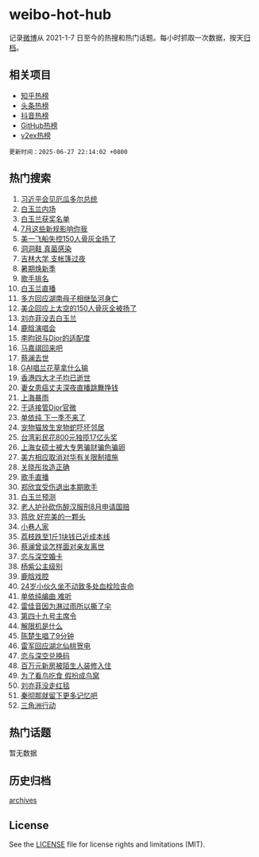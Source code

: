 # weibo-hot-hub

记录[微博](https://www.weibo.com)从 2021-1-7 日至今的热搜和热门话题。每小时抓取一次数据，按天[归档](archives)。

## 相关项目

- [知乎热榜](https://github.com/lonnyzhang423/zhihu-hot-hub)
- [头条热榜](https://github.com/lonnyzhang423/toutiao-hot-hub)
- [抖音热榜](https://github.com/lonnyzhang423/douyin-hot-hub)
- [GitHub热榜](https://github.com/lonnyzhang423/github-hot-hub)
- [v2ex热榜](https://github.com/lonnyzhang423/v2ex-hot-hub)


`更新时间：2025-06-27 22:14:02 +0800`

## 热门搜索

1. [习近平会见厄瓜多尔总统](https://m.weibo.cn/search?containerid=100103type%3D1%26t%3D10%26q%3D%23%E4%B9%A0%E8%BF%91%E5%B9%B3%E4%BC%9A%E8%A7%81%E5%8E%84%E7%93%9C%E5%A4%9A%E5%B0%94%E6%80%BB%E7%BB%9F%23&stream_entry_id=51&isnewpage=1&extparam=seat%3D1%26filter_type%3Drealtimehot%26stream_entry_id%3D51%26q%3D%2523%25E4%25B9%25A0%25E8%25BF%2591%25E5%25B9%25B3%25E4%25BC%259A%25E8%25A7%2581%25E5%258E%2584%25E7%2593%259C%25E5%25A4%259A%25E5%25B0%2594%25E6%2580%25BB%25E7%25BB%259F%2523%26dgr%3D0%26cate%3D10103%26c_type%3D51%26pos%3D0%26display_time%3D1751033640%26pre_seqid%3D175103364096501602050156)
1. [白玉兰内场](https://m.weibo.cn/search?containerid=100103type%3D1%26t%3D10%26q%3D%E7%99%BD%E7%8E%89%E5%85%B0%E5%86%85%E5%9C%BA&stream_entry_id=31&isnewpage=1&extparam=seat%3D1%26stream_entry_id%3D31%26pos%3D0%26dgr%3D0%26filter_type%3Drealtimehot%26band_rank%3D1%26c_type%3D31%26q%3D%25E7%2599%25BD%25E7%258E%2589%25E5%2585%25B0%25E5%2586%2585%25E5%259C%25BA%26flag%3D4%26lcate%3D5001%26realpos%3D1%26cate%3D5001%26display_time%3D1751033640%26pre_seqid%3D175103364096501602050156)
1. [白玉兰获奖名单](https://m.weibo.cn/search?containerid=100103type%3D1%26t%3D10%26q%3D%E7%99%BD%E7%8E%89%E5%85%B0%E8%8E%B7%E5%A5%96%E5%90%8D%E5%8D%95&stream_entry_id=31&isnewpage=1&extparam=seat%3D1%26stream_entry_id%3D31%26pos%3D1%26dgr%3D0%26filter_type%3Drealtimehot%26band_rank%3D2%26c_type%3D31%26q%3D%25E7%2599%25BD%25E7%258E%2589%25E5%2585%25B0%25E8%258E%25B7%25E5%25A5%2596%25E5%2590%258D%25E5%258D%2595%26flag%3D1%26lcate%3D5001%26realpos%3D2%26cate%3D5001%26display_time%3D1751033640%26pre_seqid%3D175103364096501602050156)
1. [7月这些新规影响你我](https://m.weibo.cn/search?containerid=100103type%3D1%26t%3D10%26q%3D%237%E6%9C%88%E8%BF%99%E4%BA%9B%E6%96%B0%E8%A7%84%E5%BD%B1%E5%93%8D%E4%BD%A0%E6%88%91%23&stream_entry_id=31&isnewpage=1&extparam=seat%3D1%26stream_entry_id%3D31%26pos%3D2%26dgr%3D0%26filter_type%3Drealtimehot%26band_rank%3D3%26c_type%3D31%26q%3D%25237%25E6%259C%2588%25E8%25BF%2599%25E4%25BA%259B%25E6%2596%25B0%25E8%25A7%2584%25E5%25BD%25B1%25E5%2593%258D%25E4%25BD%25A0%25E6%2588%2591%2523%26flag%3D1%26lcate%3D5001%26realpos%3D3%26cate%3D5001%26display_time%3D1751033640%26pre_seqid%3D175103364096501602050156)
1. [美一飞船失控150人骨灰全扬了](https://m.weibo.cn/search?containerid=100103type%3D1%26t%3D10%26q%3D%23%E7%BE%8E%E4%B8%80%E9%A3%9E%E8%88%B9%E5%A4%B1%E6%8E%A7150%E4%BA%BA%E9%AA%A8%E7%81%B0%E5%85%A8%E6%89%AC%E4%BA%86%23&stream_entry_id=31&isnewpage=1&extparam=seat%3D1%26stream_entry_id%3D31%26pos%3D3%26dgr%3D0%26filter_type%3Drealtimehot%26band_rank%3D4%26c_type%3D31%26q%3D%2523%25E7%25BE%258E%25E4%25B8%2580%25E9%25A3%259E%25E8%2588%25B9%25E5%25A4%25B1%25E6%258E%25A7150%25E4%25BA%25BA%25E9%25AA%25A8%25E7%2581%25B0%25E5%2585%25A8%25E6%2589%25AC%25E4%25BA%2586%2523%26flag%3D1%26lcate%3D5001%26realpos%3D4%26cate%3D5001%26display_time%3D1751033640%26pre_seqid%3D175103364096501602050156)
1. [洞洞鞋 真菌感染](https://m.weibo.cn/search?containerid=100103type%3D1%26t%3D10%26q%3D%E6%B4%9E%E6%B4%9E%E9%9E%8B+%E7%9C%9F%E8%8F%8C%E6%84%9F%E6%9F%93&stream_entry_id=31&isnewpage=1&extparam=seat%3D1%26stream_entry_id%3D31%26pos%3D4%26dgr%3D0%26filter_type%3Drealtimehot%26band_rank%3D5%26c_type%3D31%26q%3D%25E6%25B4%259E%25E6%25B4%259E%25E9%259E%258B%2520%25E7%259C%259F%25E8%258F%258C%25E6%2584%259F%25E6%259F%2593%26flag%3D2%26lcate%3D5001%26realpos%3D5%26cate%3D5001%26display_time%3D1751033640%26pre_seqid%3D175103364096501602050156)
1. [吉林大学 支帐篷过夜](https://m.weibo.cn/search?containerid=100103type%3D1%26t%3D10%26q%3D%E5%90%89%E6%9E%97%E5%A4%A7%E5%AD%A6+%E6%94%AF%E5%B8%90%E7%AF%B7%E8%BF%87%E5%A4%9C&stream_entry_id=31&isnewpage=1&extparam=seat%3D1%26stream_entry_id%3D31%26pos%3D5%26dgr%3D0%26filter_type%3Drealtimehot%26band_rank%3D6%26c_type%3D31%26q%3D%25E5%2590%2589%25E6%259E%2597%25E5%25A4%25A7%25E5%25AD%25A6%2520%25E6%2594%25AF%25E5%25B8%2590%25E7%25AF%25B7%25E8%25BF%2587%25E5%25A4%259C%26flag%3D1%26lcate%3D5001%26realpos%3D6%26cate%3D5001%26display_time%3D1751033640%26pre_seqid%3D175103364096501602050156)
1. [暑期焕新季](https://m.weibo.cn/search?containerid=100103type%3D1%26t%3D10%26q%3D%23%E6%9A%91%E6%9C%9F%E7%84%95%E6%96%B0%E5%AD%A3%23&stream_entry_id=31&isnewpage=1&extparam=seat%3D1%26stream_entry_id%3D31%26pos%3D6%26dgr%3D0%26filter_type%3Drealtimehot%26band_rank%3D7%26c_type%3D31%26cate%3D5001%26adid%3D292030%26is_ad_pos%3D1%26lcate%3D5001%26q%3D%2523%25E6%259A%2591%25E6%259C%259F%25E7%2584%2595%25E6%2596%25B0%25E5%25AD%25A3%2523%26display_time%3D1751033640%26pre_seqid%3D175103364096501602050156)
1. [歌手排名](https://m.weibo.cn/search?containerid=100103type%3D1%26t%3D10%26q%3D%E6%AD%8C%E6%89%8B%E6%8E%92%E5%90%8D&stream_entry_id=31&isnewpage=1&extparam=seat%3D1%26stream_entry_id%3D31%26pos%3D7%26dgr%3D0%26filter_type%3Drealtimehot%26band_rank%3D7%26c_type%3D31%26q%3D%25E6%25AD%258C%25E6%2589%258B%25E6%258E%2592%25E5%2590%258D%26flag%3D1%26lcate%3D5001%26realpos%3D7%26cate%3D5001%26display_time%3D1751033640%26pre_seqid%3D175103364096501602050156)
1. [白玉兰直播](https://m.weibo.cn/search?containerid=100103type%3D1%26t%3D10%26q%3D%23%E7%99%BD%E7%8E%89%E5%85%B0%E7%9B%B4%E6%92%AD%23&stream_entry_id=31&isnewpage=1&extparam=seat%3D1%26stream_entry_id%3D31%26pos%3D8%26dgr%3D0%26filter_type%3Drealtimehot%26band_rank%3D8%26c_type%3D31%26q%3D%2523%25E7%2599%25BD%25E7%258E%2589%25E5%2585%25B0%25E7%259B%25B4%25E6%2592%25AD%2523%26flag%3D2%26lcate%3D5001%26realpos%3D8%26cate%3D5001%26display_time%3D1751033640%26pre_seqid%3D175103364096501602050156)
1. [多方回应湖南母子相继坠河身亡](https://m.weibo.cn/search?containerid=100103type%3D1%26t%3D10%26q%3D%23%E5%A4%9A%E6%96%B9%E5%9B%9E%E5%BA%94%E6%B9%96%E5%8D%97%E6%AF%8D%E5%AD%90%E7%9B%B8%E7%BB%A7%E5%9D%A0%E6%B2%B3%E8%BA%AB%E4%BA%A1%23&stream_entry_id=31&isnewpage=1&extparam=seat%3D1%26stream_entry_id%3D31%26pos%3D9%26dgr%3D0%26filter_type%3Drealtimehot%26band_rank%3D9%26c_type%3D31%26q%3D%2523%25E5%25A4%259A%25E6%2596%25B9%25E5%259B%259E%25E5%25BA%2594%25E6%25B9%2596%25E5%258D%2597%25E6%25AF%258D%25E5%25AD%2590%25E7%259B%25B8%25E7%25BB%25A7%25E5%259D%25A0%25E6%25B2%25B3%25E8%25BA%25AB%25E4%25BA%25A1%2523%26flag%3D0%26lcate%3D5001%26realpos%3D9%26cate%3D5001%26display_time%3D1751033640%26pre_seqid%3D175103364096501602050156)
1. [美企回应上太空的150人骨灰全被扬了](https://m.weibo.cn/search?containerid=100103type%3D1%26t%3D10%26q%3D%23%E7%BE%8E%E4%BC%81%E5%9B%9E%E5%BA%94%E4%B8%8A%E5%A4%AA%E7%A9%BA%E7%9A%84150%E4%BA%BA%E9%AA%A8%E7%81%B0%E5%85%A8%E8%A2%AB%E6%89%AC%E4%BA%86%23&stream_entry_id=31&isnewpage=1&extparam=seat%3D1%26stream_entry_id%3D31%26pos%3D10%26dgr%3D0%26filter_type%3Drealtimehot%26band_rank%3D10%26c_type%3D31%26q%3D%2523%25E7%25BE%258E%25E4%25BC%2581%25E5%259B%259E%25E5%25BA%2594%25E4%25B8%258A%25E5%25A4%25AA%25E7%25A9%25BA%25E7%259A%2584150%25E4%25BA%25BA%25E9%25AA%25A8%25E7%2581%25B0%25E5%2585%25A8%25E8%25A2%25AB%25E6%2589%25AC%25E4%25BA%2586%2523%26flag%3D1%26lcate%3D5001%26realpos%3D10%26cate%3D5001%26display_time%3D1751033640%26pre_seqid%3D175103364096501602050156)
1. [刘亦菲没去白玉兰](https://m.weibo.cn/search?containerid=100103type%3D1%26t%3D10%26q%3D%23%E5%88%98%E4%BA%A6%E8%8F%B2%E6%B2%A1%E5%8E%BB%E7%99%BD%E7%8E%89%E5%85%B0%23&stream_entry_id=31&isnewpage=1&extparam=seat%3D1%26stream_entry_id%3D31%26pos%3D11%26dgr%3D0%26filter_type%3Drealtimehot%26band_rank%3D11%26c_type%3D31%26q%3D%2523%25E5%2588%2598%25E4%25BA%25A6%25E8%258F%25B2%25E6%25B2%25A1%25E5%258E%25BB%25E7%2599%25BD%25E7%258E%2589%25E5%2585%25B0%2523%26flag%3D1%26lcate%3D5001%26realpos%3D11%26cate%3D5001%26display_time%3D1751033640%26pre_seqid%3D175103364096501602050156)
1. [鹿晗演唱会](https://m.weibo.cn/search?containerid=100103type%3D1%26t%3D10%26q%3D%E9%B9%BF%E6%99%97%E6%BC%94%E5%94%B1%E4%BC%9A&stream_entry_id=31&isnewpage=1&extparam=seat%3D1%26stream_entry_id%3D31%26pos%3D12%26dgr%3D0%26filter_type%3Drealtimehot%26band_rank%3D12%26c_type%3D31%26q%3D%25E9%25B9%25BF%25E6%2599%2597%25E6%25BC%2594%25E5%2594%25B1%25E4%25BC%259A%26flag%3D2%26lcate%3D5001%26realpos%3D12%26cate%3D5001%26display_time%3D1751033640%26pre_seqid%3D175103364096501602050156)
1. [李昀锐与Dior的适配度](https://m.weibo.cn/search?containerid=100103type%3D1%26t%3D10%26q%3D%23%E6%9D%8E%E6%98%80%E9%94%90%E4%B8%8EDior%E7%9A%84%E9%80%82%E9%85%8D%E5%BA%A6%23&stream_entry_id=31&isnewpage=1&extparam=seat%3D1%26stream_entry_id%3D31%26pos%3D13%26dgr%3D0%26filter_type%3Drealtimehot%26band_rank%3D13%26c_type%3D31%26q%3D%2523%25E6%259D%258E%25E6%2598%2580%25E9%2594%2590%25E4%25B8%258EDior%25E7%259A%2584%25E9%2580%2582%25E9%2585%258D%25E5%25BA%25A6%2523%26flag%3D1%26lcate%3D5001%26realpos%3D13%26cate%3D5001%26display_time%3D1751033640%26pre_seqid%3D175103364096501602050156)
1. [马嘉祺回来吧](https://m.weibo.cn/search?containerid=100103type%3D1%26t%3D10%26q%3D%E9%A9%AC%E5%98%89%E7%A5%BA%E5%9B%9E%E6%9D%A5%E5%90%A7&stream_entry_id=31&isnewpage=1&extparam=seat%3D1%26stream_entry_id%3D31%26pos%3D14%26dgr%3D0%26filter_type%3Drealtimehot%26band_rank%3D14%26c_type%3D31%26q%3D%25E9%25A9%25AC%25E5%2598%2589%25E7%25A5%25BA%25E5%259B%259E%25E6%259D%25A5%25E5%2590%25A7%26flag%3D1%26lcate%3D5001%26realpos%3D14%26cate%3D5001%26display_time%3D1751033640%26pre_seqid%3D175103364096501602050156)
1. [蔡澜去世](https://m.weibo.cn/search?containerid=100103type%3D1%26t%3D10%26q%3D%23%E8%94%A1%E6%BE%9C%E5%8E%BB%E4%B8%96%23&stream_entry_id=31&isnewpage=1&extparam=seat%3D1%26stream_entry_id%3D31%26pos%3D15%26dgr%3D0%26filter_type%3Drealtimehot%26band_rank%3D15%26c_type%3D31%26q%3D%2523%25E8%2594%25A1%25E6%25BE%259C%25E5%258E%25BB%25E4%25B8%2596%2523%26flag%3D0%26lcate%3D5001%26realpos%3D15%26cate%3D5001%26display_time%3D1751033640%26pre_seqid%3D175103364096501602050156)
1. [GAI唱兰花草拿什么输](https://m.weibo.cn/search?containerid=100103type%3D1%26t%3D10%26q%3D%23GAI%E5%94%B1%E5%85%B0%E8%8A%B1%E8%8D%89%E6%8B%BF%E4%BB%80%E4%B9%88%E8%BE%93%23&stream_entry_id=31&isnewpage=1&extparam=seat%3D1%26stream_entry_id%3D31%26pos%3D16%26dgr%3D0%26filter_type%3Drealtimehot%26band_rank%3D16%26c_type%3D31%26q%3D%2523GAI%25E5%2594%25B1%25E5%2585%25B0%25E8%258A%25B1%25E8%258D%2589%25E6%258B%25BF%25E4%25BB%2580%25E4%25B9%2588%25E8%25BE%2593%2523%26flag%3D1%26lcate%3D5001%26realpos%3D16%26cate%3D5001%26display_time%3D1751033640%26pre_seqid%3D175103364096501602050156)
1. [香港四大才子均已逝世](https://m.weibo.cn/search?containerid=100103type%3D1%26t%3D10%26q%3D%23%E9%A6%99%E6%B8%AF%E5%9B%9B%E5%A4%A7%E6%89%8D%E5%AD%90%E5%9D%87%E5%B7%B2%E9%80%9D%E4%B8%96%23&stream_entry_id=31&isnewpage=1&extparam=seat%3D1%26stream_entry_id%3D31%26pos%3D17%26dgr%3D0%26filter_type%3Drealtimehot%26band_rank%3D17%26c_type%3D31%26q%3D%2523%25E9%25A6%2599%25E6%25B8%25AF%25E5%259B%259B%25E5%25A4%25A7%25E6%2589%258D%25E5%25AD%2590%25E5%259D%2587%25E5%25B7%25B2%25E9%2580%259D%25E4%25B8%2596%2523%26flag%3D0%26lcate%3D5001%26realpos%3D17%26cate%3D5001%26display_time%3D1751033640%26pre_seqid%3D175103364096501602050156)
1. [妻女患癌丈夫深夜直播跳舞挣钱](https://m.weibo.cn/search?containerid=100103type%3D1%26t%3D10%26q%3D%23%E5%A6%BB%E5%A5%B3%E6%82%A3%E7%99%8C%E4%B8%88%E5%A4%AB%E6%B7%B1%E5%A4%9C%E7%9B%B4%E6%92%AD%E8%B7%B3%E8%88%9E%E6%8C%A3%E9%92%B1%23&stream_entry_id=31&isnewpage=1&extparam=seat%3D1%26stream_entry_id%3D31%26pos%3D18%26dgr%3D0%26filter_type%3Drealtimehot%26band_rank%3D18%26c_type%3D31%26q%3D%2523%25E5%25A6%25BB%25E5%25A5%25B3%25E6%2582%25A3%25E7%2599%258C%25E4%25B8%2588%25E5%25A4%25AB%25E6%25B7%25B1%25E5%25A4%259C%25E7%259B%25B4%25E6%2592%25AD%25E8%25B7%25B3%25E8%2588%259E%25E6%258C%25A3%25E9%2592%25B1%2523%26flag%3D1%26lcate%3D5001%26realpos%3D18%26cate%3D5001%26display_time%3D1751033640%26pre_seqid%3D175103364096501602050156)
1. [上海暴雨](https://m.weibo.cn/search?containerid=100103type%3D1%26t%3D10%26q%3D%E4%B8%8A%E6%B5%B7%E6%9A%B4%E9%9B%A8&stream_entry_id=31&isnewpage=1&extparam=seat%3D1%26stream_entry_id%3D31%26pos%3D19%26dgr%3D0%26filter_type%3Drealtimehot%26band_rank%3D19%26c_type%3D31%26q%3D%25E4%25B8%258A%25E6%25B5%25B7%25E6%259A%25B4%25E9%259B%25A8%26flag%3D0%26lcate%3D5001%26realpos%3D19%26cate%3D5001%26display_time%3D1751033640%26pre_seqid%3D175103364096501602050156)
1. [于适接管Dior官微](https://m.weibo.cn/search?containerid=100103type%3D1%26t%3D10%26q%3D%23%E4%BA%8E%E9%80%82%E6%8E%A5%E7%AE%A1Dior%E5%AE%98%E5%BE%AE%23&stream_entry_id=31&isnewpage=1&extparam=seat%3D1%26stream_entry_id%3D31%26pos%3D20%26dgr%3D0%26filter_type%3Drealtimehot%26band_rank%3D20%26c_type%3D31%26q%3D%2523%25E4%25BA%258E%25E9%2580%2582%25E6%258E%25A5%25E7%25AE%25A1Dior%25E5%25AE%2598%25E5%25BE%25AE%2523%26flag%3D1%26lcate%3D5001%26realpos%3D20%26cate%3D5001%26display_time%3D1751033640%26pre_seqid%3D175103364096501602050156)
1. [单依纯 下一季不来了](https://m.weibo.cn/search?containerid=100103type%3D1%26t%3D10%26q%3D%E5%8D%95%E4%BE%9D%E7%BA%AF+%E4%B8%8B%E4%B8%80%E5%AD%A3%E4%B8%8D%E6%9D%A5%E4%BA%86&stream_entry_id=31&isnewpage=1&extparam=seat%3D1%26stream_entry_id%3D31%26pos%3D21%26dgr%3D0%26filter_type%3Drealtimehot%26band_rank%3D21%26c_type%3D31%26q%3D%25E5%258D%2595%25E4%25BE%259D%25E7%25BA%25AF%2520%25E4%25B8%258B%25E4%25B8%2580%25E5%25AD%25A3%25E4%25B8%258D%25E6%259D%25A5%25E4%25BA%2586%26flag%3D1%26lcate%3D5001%26realpos%3D21%26cate%3D5001%26display_time%3D1751033640%26pre_seqid%3D175103364096501602050156)
1. [宠物猫放生宠物蛇吓坏邻居](https://m.weibo.cn/search?containerid=100103type%3D1%26t%3D10%26q%3D%23%E5%AE%A0%E7%89%A9%E7%8C%AB%E6%94%BE%E7%94%9F%E5%AE%A0%E7%89%A9%E8%9B%87%E5%90%93%E5%9D%8F%E9%82%BB%E5%B1%85%23&stream_entry_id=31&isnewpage=1&extparam=seat%3D1%26stream_entry_id%3D31%26pos%3D22%26dgr%3D0%26filter_type%3Drealtimehot%26band_rank%3D22%26c_type%3D31%26q%3D%2523%25E5%25AE%25A0%25E7%2589%25A9%25E7%258C%25AB%25E6%2594%25BE%25E7%2594%259F%25E5%25AE%25A0%25E7%2589%25A9%25E8%259B%2587%25E5%2590%2593%25E5%259D%258F%25E9%2582%25BB%25E5%25B1%2585%2523%26flag%3D1%26lcate%3D5001%26realpos%3D22%26cate%3D5001%26display_time%3D1751033640%26pre_seqid%3D175103364096501602050156)
1. [台湾彩民花800元独揽17亿头奖](https://m.weibo.cn/search?containerid=100103type%3D1%26t%3D10%26q%3D%23%E5%8F%B0%E6%B9%BE%E5%BD%A9%E6%B0%91%E8%8A%B1800%E5%85%83%E7%8B%AC%E6%8F%BD17%E4%BA%BF%E5%A4%B4%E5%A5%96%23&stream_entry_id=31&isnewpage=1&extparam=seat%3D1%26stream_entry_id%3D31%26pos%3D23%26dgr%3D0%26filter_type%3Drealtimehot%26band_rank%3D23%26c_type%3D31%26q%3D%2523%25E5%258F%25B0%25E6%25B9%25BE%25E5%25BD%25A9%25E6%25B0%2591%25E8%258A%25B1800%25E5%2585%2583%25E7%258B%25AC%25E6%258F%25BD17%25E4%25BA%25BF%25E5%25A4%25B4%25E5%25A5%2596%2523%26flag%3D1%26lcate%3D5001%26realpos%3D23%26cate%3D5001%26display_time%3D1751033640%26pre_seqid%3D175103364096501602050156)
1. [上海女硕士被大专男骗财骗色骗卵](https://m.weibo.cn/search?containerid=100103type%3D1%26t%3D10%26q%3D%23%E4%B8%8A%E6%B5%B7%E5%A5%B3%E7%A1%95%E5%A3%AB%E8%A2%AB%E5%A4%A7%E4%B8%93%E7%94%B7%E9%AA%97%E8%B4%A2%E9%AA%97%E8%89%B2%E9%AA%97%E5%8D%B5%23&stream_entry_id=31&isnewpage=1&extparam=seat%3D1%26stream_entry_id%3D31%26pos%3D24%26dgr%3D0%26filter_type%3Drealtimehot%26band_rank%3D24%26c_type%3D31%26q%3D%2523%25E4%25B8%258A%25E6%25B5%25B7%25E5%25A5%25B3%25E7%25A1%2595%25E5%25A3%25AB%25E8%25A2%25AB%25E5%25A4%25A7%25E4%25B8%2593%25E7%2594%25B7%25E9%25AA%2597%25E8%25B4%25A2%25E9%25AA%2597%25E8%2589%25B2%25E9%25AA%2597%25E5%258D%25B5%2523%26flag%3D0%26lcate%3D5001%26realpos%3D24%26cate%3D5001%26display_time%3D1751033640%26pre_seqid%3D175103364096501602050156)
1. [美方相应取消对华有关限制措施](https://m.weibo.cn/search?containerid=100103type%3D1%26t%3D10%26q%3D%23%E7%BE%8E%E6%96%B9%E7%9B%B8%E5%BA%94%E5%8F%96%E6%B6%88%E5%AF%B9%E5%8D%8E%E6%9C%89%E5%85%B3%E9%99%90%E5%88%B6%E6%8E%AA%E6%96%BD%23&stream_entry_id=31&isnewpage=1&extparam=seat%3D1%26stream_entry_id%3D31%26pos%3D25%26dgr%3D0%26filter_type%3Drealtimehot%26band_rank%3D25%26c_type%3D31%26q%3D%2523%25E7%25BE%258E%25E6%2596%25B9%25E7%259B%25B8%25E5%25BA%2594%25E5%258F%2596%25E6%25B6%2588%25E5%25AF%25B9%25E5%258D%258E%25E6%259C%2589%25E5%2585%25B3%25E9%2599%2590%25E5%2588%25B6%25E6%258E%25AA%25E6%2596%25BD%2523%26flag%3D0%26lcate%3D5001%26realpos%3D25%26cate%3D5001%26display_time%3D1751033640%26pre_seqid%3D175103364096501602050156)
1. [关晓彤妆造正确](https://m.weibo.cn/search?containerid=100103type%3D1%26t%3D10%26q%3D%E5%85%B3%E6%99%93%E5%BD%A4%E5%A6%86%E9%80%A0%E6%AD%A3%E7%A1%AE&stream_entry_id=31&isnewpage=1&extparam=seat%3D1%26stream_entry_id%3D31%26pos%3D26%26dgr%3D0%26filter_type%3Drealtimehot%26band_rank%3D26%26c_type%3D31%26q%3D%25E5%2585%25B3%25E6%2599%2593%25E5%25BD%25A4%25E5%25A6%2586%25E9%2580%25A0%25E6%25AD%25A3%25E7%25A1%25AE%26flag%3D0%26lcate%3D5001%26realpos%3D26%26cate%3D5001%26display_time%3D1751033640%26pre_seqid%3D175103364096501602050156)
1. [歌手直播](https://m.weibo.cn/search?containerid=100103type%3D1%26t%3D10%26q%3D%E6%AD%8C%E6%89%8B%E7%9B%B4%E6%92%AD&stream_entry_id=31&isnewpage=1&extparam=seat%3D1%26stream_entry_id%3D31%26pos%3D27%26dgr%3D0%26filter_type%3Drealtimehot%26band_rank%3D27%26c_type%3D31%26q%3D%25E6%25AD%258C%25E6%2589%258B%25E7%259B%25B4%25E6%2592%25AD%26flag%3D0%26lcate%3D5001%26realpos%3D27%26cate%3D5001%26display_time%3D1751033640%26pre_seqid%3D175103364096501602050156)
1. [郑欣宜受伤退出本期歌手](https://m.weibo.cn/search?containerid=100103type%3D1%26t%3D10%26q%3D%23%E9%83%91%E6%AC%A3%E5%AE%9C%E5%8F%97%E4%BC%A4%E9%80%80%E5%87%BA%E6%9C%AC%E6%9C%9F%E6%AD%8C%E6%89%8B%23&stream_entry_id=31&isnewpage=1&extparam=seat%3D1%26stream_entry_id%3D31%26pos%3D28%26dgr%3D0%26filter_type%3Drealtimehot%26band_rank%3D28%26c_type%3D31%26q%3D%2523%25E9%2583%2591%25E6%25AC%25A3%25E5%25AE%259C%25E5%258F%2597%25E4%25BC%25A4%25E9%2580%2580%25E5%2587%25BA%25E6%259C%25AC%25E6%259C%259F%25E6%25AD%258C%25E6%2589%258B%2523%26flag%3D0%26lcate%3D5001%26realpos%3D28%26cate%3D5001%26display_time%3D1751033640%26pre_seqid%3D175103364096501602050156)
1. [白玉兰预测](https://m.weibo.cn/search?containerid=100103type%3D1%26t%3D10%26q%3D%E7%99%BD%E7%8E%89%E5%85%B0%E9%A2%84%E6%B5%8B&stream_entry_id=31&isnewpage=1&extparam=seat%3D1%26stream_entry_id%3D31%26pos%3D29%26dgr%3D0%26filter_type%3Drealtimehot%26band_rank%3D29%26c_type%3D31%26q%3D%25E7%2599%25BD%25E7%258E%2589%25E5%2585%25B0%25E9%25A2%2584%25E6%25B5%258B%26flag%3D0%26lcate%3D5001%26realpos%3D29%26cate%3D5001%26display_time%3D1751033640%26pre_seqid%3D175103364096501602050156)
1. [老人护孙砍伤醉汉服刑8月申请国赔](https://m.weibo.cn/search?containerid=100103type%3D1%26t%3D10%26q%3D%23%E8%80%81%E4%BA%BA%E6%8A%A4%E5%AD%99%E7%A0%8D%E4%BC%A4%E9%86%89%E6%B1%89%E6%9C%8D%E5%88%918%E6%9C%88%E7%94%B3%E8%AF%B7%E5%9B%BD%E8%B5%94%23&stream_entry_id=31&isnewpage=1&extparam=seat%3D1%26stream_entry_id%3D31%26pos%3D30%26dgr%3D0%26filter_type%3Drealtimehot%26band_rank%3D30%26c_type%3D31%26q%3D%2523%25E8%2580%2581%25E4%25BA%25BA%25E6%258A%25A4%25E5%25AD%2599%25E7%25A0%258D%25E4%25BC%25A4%25E9%2586%2589%25E6%25B1%2589%25E6%259C%258D%25E5%2588%25918%25E6%259C%2588%25E7%2594%25B3%25E8%25AF%25B7%25E5%259B%25BD%25E8%25B5%2594%2523%26flag%3D1%26lcate%3D5001%26realpos%3D30%26cate%3D5001%26display_time%3D1751033640%26pre_seqid%3D175103364096501602050156)
1. [蒋欣 好完美的一颗头](https://m.weibo.cn/search?containerid=100103type%3D1%26t%3D10%26q%3D%E8%92%8B%E6%AC%A3+%E5%A5%BD%E5%AE%8C%E7%BE%8E%E7%9A%84%E4%B8%80%E9%A2%97%E5%A4%B4&stream_entry_id=31&isnewpage=1&extparam=seat%3D1%26stream_entry_id%3D31%26pos%3D31%26dgr%3D0%26filter_type%3Drealtimehot%26band_rank%3D31%26c_type%3D31%26q%3D%25E8%2592%258B%25E6%25AC%25A3%2520%25E5%25A5%25BD%25E5%25AE%258C%25E7%25BE%258E%25E7%259A%2584%25E4%25B8%2580%25E9%25A2%2597%25E5%25A4%25B4%26flag%3D1%26lcate%3D5001%26realpos%3D31%26cate%3D5001%26display_time%3D1751033640%26pre_seqid%3D175103364096501602050156)
1. [小巷人家](https://m.weibo.cn/search?containerid=100103type%3D1%26t%3D10%26q%3D%E5%B0%8F%E5%B7%B7%E4%BA%BA%E5%AE%B6&stream_entry_id=31&isnewpage=1&extparam=seat%3D1%26stream_entry_id%3D31%26pos%3D32%26dgr%3D0%26filter_type%3Drealtimehot%26band_rank%3D32%26c_type%3D31%26q%3D%25E5%25B0%258F%25E5%25B7%25B7%25E4%25BA%25BA%25E5%25AE%25B6%26flag%3D0%26lcate%3D5001%26realpos%3D32%26cate%3D5001%26display_time%3D1751033640%26pre_seqid%3D175103364096501602050156)
1. [荔枝跌至1斤1块钱已近成本线](https://m.weibo.cn/search?containerid=100103type%3D1%26t%3D10%26q%3D%23%E8%8D%94%E6%9E%9D%E8%B7%8C%E8%87%B31%E6%96%A41%E5%9D%97%E9%92%B1%E5%B7%B2%E8%BF%91%E6%88%90%E6%9C%AC%E7%BA%BF%23&stream_entry_id=31&isnewpage=1&extparam=seat%3D1%26stream_entry_id%3D31%26pos%3D33%26dgr%3D0%26filter_type%3Drealtimehot%26band_rank%3D33%26c_type%3D31%26q%3D%2523%25E8%258D%2594%25E6%259E%259D%25E8%25B7%258C%25E8%2587%25B31%25E6%2596%25A41%25E5%259D%2597%25E9%2592%25B1%25E5%25B7%25B2%25E8%25BF%2591%25E6%2588%2590%25E6%259C%25AC%25E7%25BA%25BF%2523%26flag%3D0%26lcate%3D5001%26realpos%3D33%26cate%3D5001%26display_time%3D1751033640%26pre_seqid%3D175103364096501602050156)
1. [蔡澜曾谈怎样面对亲友离世](https://m.weibo.cn/search?containerid=100103type%3D1%26t%3D10%26q%3D%23%E8%94%A1%E6%BE%9C%E6%9B%BE%E8%B0%88%E6%80%8E%E6%A0%B7%E9%9D%A2%E5%AF%B9%E4%BA%B2%E5%8F%8B%E7%A6%BB%E4%B8%96%23&stream_entry_id=31&isnewpage=1&extparam=seat%3D1%26stream_entry_id%3D31%26pos%3D34%26dgr%3D0%26filter_type%3Drealtimehot%26band_rank%3D34%26c_type%3D31%26q%3D%2523%25E8%2594%25A1%25E6%25BE%259C%25E6%259B%25BE%25E8%25B0%2588%25E6%2580%258E%25E6%25A0%25B7%25E9%259D%25A2%25E5%25AF%25B9%25E4%25BA%25B2%25E5%258F%258B%25E7%25A6%25BB%25E4%25B8%2596%2523%26flag%3D0%26lcate%3D5001%26realpos%3D34%26cate%3D5001%26display_time%3D1751033640%26pre_seqid%3D175103364096501602050156)
1. [恋与深空婚卡](https://m.weibo.cn/search?containerid=100103type%3D1%26t%3D10%26q%3D%E6%81%8B%E4%B8%8E%E6%B7%B1%E7%A9%BA%E5%A9%9A%E5%8D%A1&stream_entry_id=31&isnewpage=1&extparam=seat%3D1%26stream_entry_id%3D31%26pos%3D35%26dgr%3D0%26filter_type%3Drealtimehot%26band_rank%3D35%26c_type%3D31%26q%3D%25E6%2581%258B%25E4%25B8%258E%25E6%25B7%25B1%25E7%25A9%25BA%25E5%25A9%259A%25E5%258D%25A1%26flag%3D0%26lcate%3D5001%26realpos%3D35%26cate%3D5001%26display_time%3D1751033640%26pre_seqid%3D175103364096501602050156)
1. [杨紫公主级别](https://m.weibo.cn/search?containerid=100103type%3D1%26t%3D10%26q%3D%23%E6%9D%A8%E7%B4%AB%E5%85%AC%E4%B8%BB%E7%BA%A7%E5%88%AB%23&stream_entry_id=31&isnewpage=1&extparam=seat%3D1%26stream_entry_id%3D31%26pos%3D36%26dgr%3D0%26filter_type%3Drealtimehot%26band_rank%3D36%26c_type%3D31%26q%3D%2523%25E6%259D%25A8%25E7%25B4%25AB%25E5%2585%25AC%25E4%25B8%25BB%25E7%25BA%25A7%25E5%2588%25AB%2523%26flag%3D0%26lcate%3D5001%26realpos%3D36%26cate%3D5001%26display_time%3D1751033640%26pre_seqid%3D175103364096501602050156)
1. [鹿晗戏腔](https://m.weibo.cn/search?containerid=100103type%3D1%26t%3D10%26q%3D%23%E9%B9%BF%E6%99%97%E6%88%8F%E8%85%94%23&stream_entry_id=31&isnewpage=1&extparam=seat%3D1%26stream_entry_id%3D31%26pos%3D37%26dgr%3D0%26filter_type%3Drealtimehot%26band_rank%3D37%26c_type%3D31%26q%3D%2523%25E9%25B9%25BF%25E6%2599%2597%25E6%2588%258F%25E8%2585%2594%2523%26flag%3D1%26lcate%3D5001%26realpos%3D37%26cate%3D5001%26display_time%3D1751033640%26pre_seqid%3D175103364096501602050156)
1. [24岁小伙久坐不动致多处血栓险丧命](https://m.weibo.cn/search?containerid=100103type%3D1%26t%3D10%26q%3D%2324%E5%B2%81%E5%B0%8F%E4%BC%99%E4%B9%85%E5%9D%90%E4%B8%8D%E5%8A%A8%E8%87%B4%E5%A4%9A%E5%A4%84%E8%A1%80%E6%A0%93%E9%99%A9%E4%B8%A7%E5%91%BD%23&stream_entry_id=31&isnewpage=1&extparam=seat%3D1%26stream_entry_id%3D31%26pos%3D38%26dgr%3D0%26filter_type%3Drealtimehot%26band_rank%3D38%26c_type%3D31%26q%3D%252324%25E5%25B2%2581%25E5%25B0%258F%25E4%25BC%2599%25E4%25B9%2585%25E5%259D%2590%25E4%25B8%258D%25E5%258A%25A8%25E8%2587%25B4%25E5%25A4%259A%25E5%25A4%2584%25E8%25A1%2580%25E6%25A0%2593%25E9%2599%25A9%25E4%25B8%25A7%25E5%2591%25BD%2523%26flag%3D1%26lcate%3D5001%26realpos%3D38%26cate%3D5001%26display_time%3D1751033640%26pre_seqid%3D175103364096501602050156)
1. [单依纯编曲 难听](https://m.weibo.cn/search?containerid=100103type%3D1%26t%3D10%26q%3D%E5%8D%95%E4%BE%9D%E7%BA%AF%E7%BC%96%E6%9B%B2+%E9%9A%BE%E5%90%AC&stream_entry_id=31&isnewpage=1&extparam=seat%3D1%26stream_entry_id%3D31%26pos%3D39%26dgr%3D0%26filter_type%3Drealtimehot%26band_rank%3D39%26c_type%3D31%26q%3D%25E5%258D%2595%25E4%25BE%259D%25E7%25BA%25AF%25E7%25BC%2596%25E6%259B%25B2%2520%25E9%259A%25BE%25E5%2590%25AC%26flag%3D1%26lcate%3D5001%26realpos%3D39%26cate%3D5001%26display_time%3D1751033640%26pre_seqid%3D175103364096501602050156)
1. [雷佳音因为淋过雨所以撕了伞](https://m.weibo.cn/search?containerid=100103type%3D1%26t%3D10%26q%3D%23%E9%9B%B7%E4%BD%B3%E9%9F%B3%E5%9B%A0%E4%B8%BA%E6%B7%8B%E8%BF%87%E9%9B%A8%E6%89%80%E4%BB%A5%E6%92%95%E4%BA%86%E4%BC%9E%23&stream_entry_id=31&isnewpage=1&extparam=seat%3D1%26stream_entry_id%3D31%26pos%3D40%26dgr%3D0%26filter_type%3Drealtimehot%26band_rank%3D40%26c_type%3D31%26q%3D%2523%25E9%259B%25B7%25E4%25BD%25B3%25E9%259F%25B3%25E5%259B%25A0%25E4%25B8%25BA%25E6%25B7%258B%25E8%25BF%2587%25E9%259B%25A8%25E6%2589%2580%25E4%25BB%25A5%25E6%2592%2595%25E4%25BA%2586%25E4%25BC%259E%2523%26flag%3D1%26lcate%3D5001%26realpos%3D40%26cate%3D5001%26display_time%3D1751033640%26pre_seqid%3D175103364096501602050156)
1. [第四十九号主席令](https://m.weibo.cn/search?containerid=100103type%3D1%26t%3D10%26q%3D%23%E7%AC%AC%E5%9B%9B%E5%8D%81%E4%B9%9D%E5%8F%B7%E4%B8%BB%E5%B8%AD%E4%BB%A4%23&stream_entry_id=31&isnewpage=1&extparam=seat%3D1%26stream_entry_id%3D31%26pos%3D41%26dgr%3D0%26filter_type%3Drealtimehot%26band_rank%3D41%26c_type%3D31%26q%3D%2523%25E7%25AC%25AC%25E5%259B%259B%25E5%258D%2581%25E4%25B9%259D%25E5%258F%25B7%25E4%25B8%25BB%25E5%25B8%25AD%25E4%25BB%25A4%2523%26flag%3D0%26lcate%3D5001%26realpos%3D41%26cate%3D5001%26display_time%3D1751033640%26pre_seqid%3D175103364096501602050156)
1. [解限机是什么](https://m.weibo.cn/search?containerid=100103type%3D1%26t%3D10%26q%3D%23%E8%A7%A3%E9%99%90%E6%9C%BA%E6%98%AF%E4%BB%80%E4%B9%88%23&stream_entry_id=31&isnewpage=1&extparam=seat%3D1%26stream_entry_id%3D31%26pos%3D42%26dgr%3D0%26filter_type%3Drealtimehot%26band_rank%3D42%26c_type%3D31%26q%3D%2523%25E8%25A7%25A3%25E9%2599%2590%25E6%259C%25BA%25E6%2598%25AF%25E4%25BB%2580%25E4%25B9%2588%2523%26flag%3D1%26lcate%3D5001%26realpos%3D42%26cate%3D5001%26display_time%3D1751033640%26pre_seqid%3D175103364096501602050156)
1. [陈楚生唱了9分钟](https://m.weibo.cn/search?containerid=100103type%3D1%26t%3D10%26q%3D%E9%99%88%E6%A5%9A%E7%94%9F%E5%94%B1%E4%BA%869%E5%88%86%E9%92%9F&stream_entry_id=31&isnewpage=1&extparam=seat%3D1%26stream_entry_id%3D31%26pos%3D43%26dgr%3D0%26filter_type%3Drealtimehot%26band_rank%3D43%26c_type%3D31%26q%3D%25E9%2599%2588%25E6%25A5%259A%25E7%2594%259F%25E5%2594%25B1%25E4%25BA%25869%25E5%2588%2586%25E9%2592%259F%26flag%3D1%26lcate%3D5001%26realpos%3D43%26cate%3D5001%26display_time%3D1751033640%26pre_seqid%3D175103364096501602050156)
1. [雷军回应湖北仙桃贺电](https://m.weibo.cn/search?containerid=100103type%3D1%26t%3D10%26q%3D%23%E9%9B%B7%E5%86%9B%E5%9B%9E%E5%BA%94%E6%B9%96%E5%8C%97%E4%BB%99%E6%A1%83%E8%B4%BA%E7%94%B5%23&stream_entry_id=31&isnewpage=1&extparam=seat%3D1%26stream_entry_id%3D31%26pos%3D44%26dgr%3D0%26filter_type%3Drealtimehot%26band_rank%3D44%26c_type%3D31%26q%3D%2523%25E9%259B%25B7%25E5%2586%259B%25E5%259B%259E%25E5%25BA%2594%25E6%25B9%2596%25E5%258C%2597%25E4%25BB%2599%25E6%25A1%2583%25E8%25B4%25BA%25E7%2594%25B5%2523%26flag%3D1%26lcate%3D5001%26realpos%3D44%26cate%3D5001%26display_time%3D1751033640%26pre_seqid%3D175103364096501602050156)
1. [恋与深空兑换码](https://m.weibo.cn/search?containerid=100103type%3D1%26t%3D10%26q%3D%E6%81%8B%E4%B8%8E%E6%B7%B1%E7%A9%BA%E5%85%91%E6%8D%A2%E7%A0%81&stream_entry_id=31&isnewpage=1&extparam=seat%3D1%26stream_entry_id%3D31%26pos%3D45%26dgr%3D0%26filter_type%3Drealtimehot%26band_rank%3D45%26c_type%3D31%26q%3D%25E6%2581%258B%25E4%25B8%258E%25E6%25B7%25B1%25E7%25A9%25BA%25E5%2585%2591%25E6%258D%25A2%25E7%25A0%2581%26flag%3D0%26lcate%3D5001%26realpos%3D45%26cate%3D5001%26display_time%3D1751033640%26pre_seqid%3D175103364096501602050156)
1. [百万元新房被陌生人装修入住](https://m.weibo.cn/search?containerid=100103type%3D1%26t%3D10%26q%3D%23%E7%99%BE%E4%B8%87%E5%85%83%E6%96%B0%E6%88%BF%E8%A2%AB%E9%99%8C%E7%94%9F%E4%BA%BA%E8%A3%85%E4%BF%AE%E5%85%A5%E4%BD%8F%23&stream_entry_id=31&isnewpage=1&extparam=seat%3D1%26stream_entry_id%3D31%26pos%3D46%26dgr%3D0%26filter_type%3Drealtimehot%26band_rank%3D46%26c_type%3D31%26q%3D%2523%25E7%2599%25BE%25E4%25B8%2587%25E5%2585%2583%25E6%2596%25B0%25E6%2588%25BF%25E8%25A2%25AB%25E9%2599%258C%25E7%2594%259F%25E4%25BA%25BA%25E8%25A3%2585%25E4%25BF%25AE%25E5%2585%25A5%25E4%25BD%258F%2523%26flag%3D1%26lcate%3D5001%26realpos%3D46%26cate%3D5001%26display_time%3D1751033640%26pre_seqid%3D175103364096501602050156)
1. [为了看鸟吃食 假扮成鸟窝](https://m.weibo.cn/search?containerid=100103type%3D1%26t%3D10%26q%3D%E4%B8%BA%E4%BA%86%E7%9C%8B%E9%B8%9F%E5%90%83%E9%A3%9F+%E5%81%87%E6%89%AE%E6%88%90%E9%B8%9F%E7%AA%9D&stream_entry_id=31&isnewpage=1&extparam=seat%3D1%26stream_entry_id%3D31%26pos%3D47%26dgr%3D0%26filter_type%3Drealtimehot%26band_rank%3D47%26c_type%3D31%26q%3D%25E4%25B8%25BA%25E4%25BA%2586%25E7%259C%258B%25E9%25B8%259F%25E5%2590%2583%25E9%25A3%259F%2520%25E5%2581%2587%25E6%2589%25AE%25E6%2588%2590%25E9%25B8%259F%25E7%25AA%259D%26flag%3D1%26lcate%3D5001%26realpos%3D47%26cate%3D5001%26display_time%3D1751033640%26pre_seqid%3D175103364096501602050156)
1. [刘亦菲没走红毯](https://m.weibo.cn/search?containerid=100103type%3D1%26t%3D10%26q%3D%23%E5%88%98%E4%BA%A6%E8%8F%B2%E6%B2%A1%E8%B5%B0%E7%BA%A2%E6%AF%AF%23&stream_entry_id=31&isnewpage=1&extparam=seat%3D1%26stream_entry_id%3D31%26pos%3D48%26dgr%3D0%26filter_type%3Drealtimehot%26band_rank%3D48%26c_type%3D31%26q%3D%2523%25E5%2588%2598%25E4%25BA%25A6%25E8%258F%25B2%25E6%25B2%25A1%25E8%25B5%25B0%25E7%25BA%25A2%25E6%25AF%25AF%2523%26flag%3D0%26lcate%3D5001%26realpos%3D48%26cate%3D5001%26display_time%3D1751033640%26pre_seqid%3D175103364096501602050156)
1. [秦彻那就留下更多记忆吧](https://m.weibo.cn/search?containerid=100103type%3D1%26t%3D10%26q%3D%E7%A7%A6%E5%BD%BB%E9%82%A3%E5%B0%B1%E7%95%99%E4%B8%8B%E6%9B%B4%E5%A4%9A%E8%AE%B0%E5%BF%86%E5%90%A7&stream_entry_id=31&isnewpage=1&extparam=seat%3D1%26stream_entry_id%3D31%26pos%3D49%26dgr%3D0%26filter_type%3Drealtimehot%26band_rank%3D49%26c_type%3D31%26q%3D%25E7%25A7%25A6%25E5%25BD%25BB%25E9%2582%25A3%25E5%25B0%25B1%25E7%2595%2599%25E4%25B8%258B%25E6%259B%25B4%25E5%25A4%259A%25E8%25AE%25B0%25E5%25BF%2586%25E5%2590%25A7%26flag%3D1%26lcate%3D5001%26realpos%3D49%26cate%3D5001%26display_time%3D1751033640%26pre_seqid%3D175103364096501602050156)
1. [三角洲行动](https://m.weibo.cn/search?containerid=100103type%3D1%26t%3D10%26q%3D%E4%B8%89%E8%A7%92%E6%B4%B2%E8%A1%8C%E5%8A%A8&stream_entry_id=31&isnewpage=1&extparam=seat%3D1%26stream_entry_id%3D31%26pos%3D50%26dgr%3D0%26filter_type%3Drealtimehot%26band_rank%3D50%26c_type%3D31%26q%3D%25E4%25B8%2589%25E8%25A7%2592%25E6%25B4%25B2%25E8%25A1%258C%25E5%258A%25A8%26flag%3D1%26lcate%3D5001%26realpos%3D50%26cate%3D5001%26display_time%3D1751033640%26pre_seqid%3D175103364096501602050156)

## 热门话题

暂无数据

## 历史归档

[archives](archives)

## License

See the [LICENSE](LICENSE) file for license rights and limitations (MIT).
